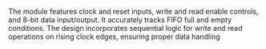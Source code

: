 The module features clock and reset inputs, write and read enable controls, and 8-bit data input/output. It accurately tracks FIFO full and empty conditions. The design incorporates sequential logic for write and read operations on rising clock edges, ensuring proper data handling
